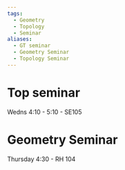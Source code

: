 ```yaml
---
tags:
  - Geometry
  - Topology
  - Seminar
aliases:
  - GT seminar
  - Geometry Seminar
  - Topology Seminar
---
```

# Top seminar 
Wedns 4:10 - 5:10 - SE105

# Geometry Seminar
Thursday 4:30 - RH 104

